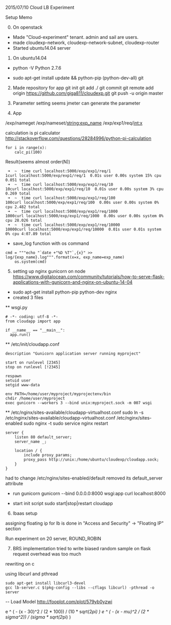 2015/07/10
Cloud LB Experiment

Setup Memo

0. On openstack
* Made "Cloud-experiment" tenant. admin and sail are users.
* made cloudexp-network, cloudexp-network-subnet, cloudexp-router
* Started ubuntu14.04 server

1. On ubuntu14.04
* python -V
Python 2.7.6

* sudo apt-get install update && python-pip (python-dev-all) git

2. Made repository for app
git init
git add ./
git commit
git remote add origin https://github.com/giga811/cloudexp.git
git push -u origin master

3. Parameter setting
seems jmeter can generate the parameter

4. App

/exp/nameget
/exp/nameset/<string:exp_name>
/exp/exp1/req/<int:x>

calculation is pi calculator
http://stackoverflow.com/questions/28284996/python-pi-calculation
```
for i in range(x):
    calc_pi(100)
```
Result(seems almost order(N))
```
 ➜  ~  time curl localhost:5000/exp/exp1/req/1
1curl localhost:5000/exp/exp1/req/1  0.01s user 0.00s system 15% cpu 0.051 total
 ➜  ~  time curl localhost:5000/exp/exp1/req/10
10curl localhost:5000/exp/exp1/req/10  0.01s user 0.00s system 3% cpu 0.269 total
 ➜  ~  time curl localhost:5000/exp/exp1/req/100
100curl localhost:5000/exp/exp1/req/100  0.00s user 0.00s system 0% cpu 2.482 total
 ➜  ~  time curl localhost:5000/exp/exp1/req/1000
1000curl localhost:5000/exp/exp1/req/1000  0.00s user 0.00s system 0% cpu 28.026 total
 ➜  ~  time curl localhost:5000/exp/exp1/req/10000
10000curl localhost:5000/exp/exp1/req/10000  0.01s user 0.01s system 0% cpu 4:07.89 total
```

* save_log function with os command
```
cmd = """echo "`date +"%D %T"`,{x}" >> log/{exp_name}.log""".format(x=x, exp_name=exp_name)
    os.system(cmd)
```

5. setting up nginx gunicorn on node
https://www.digitalocean.com/community/tutorials/how-to-serve-flask-applications-with-gunicorn-and-nginx-on-ubuntu-14-04

* sudo apt-get install python-pip python-dev nginx
* created 3 files

** wsgi.py
```
# -*- coding: utf-8 -*-
from cloudapp import app

if __name__ == "__main__":
  app.run()

```

** /etc/init/cloudapp.conf
```
description "Gunicorn application server running myproject"

start on runlevel [2345]
stop on runlevel [!2345]

respawn
setuid user
setgid www-data

env PATH=/home/user/myproject/myprojectenv/bin
chdir /home/user/myproject
exec gunicorn --workers 3 --bind unix:myproject.sock -m 007 wsgi
```

** /etc/nginx/sites-available/cloudapp-virtualhost.conf
sudo ln -s /etc/nginx/sites-available/cloudapp-virtualhost.conf /etc/nginx/sites-enabled
sudo nginx -t
sudo service nginx restart
```
server {
    listen 80 default_server;
    server_name _;

    location / {
        include proxy_params;
        proxy_pass http://unix:/home/ubuntu/cloudexp/cloudapp.sock;
    }
}
```
had to change /etc/nginx/sites-enabled/default
removed its default_server attribute

* run gunicorn
gunicorn --bind 0.0.0.0:8000 wsgi:app
curl localhost:8000

* start init script
sudo start|stop|restart cloudapp

6. lbaas setup

assigning floating ip for lb is done in "Access and Security" -> "Floating IP" section

Run experiment on 20 server, ROUND_ROBIN

7. BRS implementation
tried to write biased random sample on flask
request overhead was too much

rewriting on c

using libcurl and pthread
```
sudo apt-get install libcurl3-devel
gcc lb-server.c $(pkg-config --libs --cflags libcurl) -pthread -o server
```

-- Load Model
http://fooplot.com/plot/579yb0yzwi

e ^ ( - (x - 30)^2 / (2 * 100)) / (10 * sqrt(2*pi) )
e ^ ( - (x - mu)^2 / (2 * sigma^2)) / (sigma * sqrt(2*pi) )

